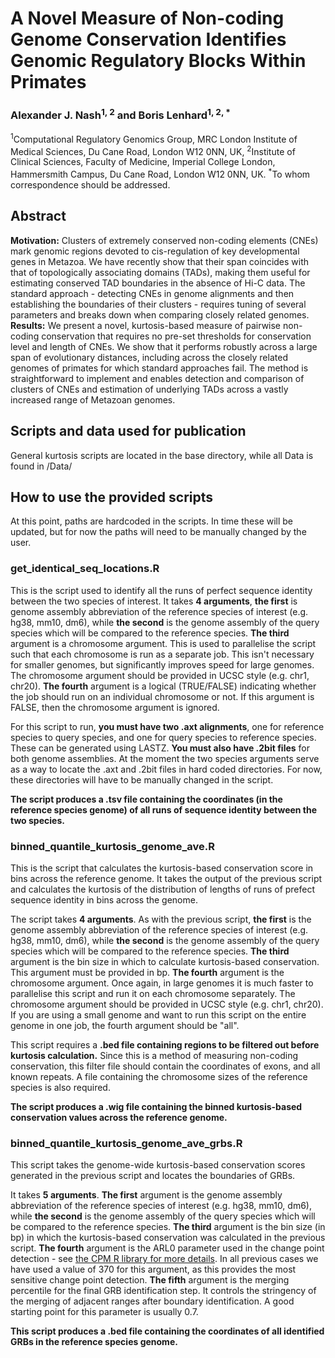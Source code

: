 # A Novel Measure of Non-coding Genome Conservation Identifies Genomic Regulatory Blocks Within Primates
### Alexander J. Nash<sup>1, 2</sup> and Boris Lenhard<sup>1, 2, *</sup>
<sup>1</sup>Computational Regulatory Genomics Group, MRC London Institute of Medical Sciences, Du Cane Road, London W12 0NN, UK, <sup>2</sup>Institute of Clinical Sciences, Faculty of Medicine, Imperial College London, Hammersmith Campus, Du Cane Road, London W12 0NN, UK.
<sup>*</sup>To whom correspondence should be addressed. 
## Abstract
__Motivation:__ Clusters of extremely conserved non-coding elements (CNEs) mark genomic regions devoted to cis-regulation of key developmental genes in Metazoa. We have recently show that their span coincides with that of topologically associating domains (TADs), making them useful for estimating conserved TAD boundaries in the absence of Hi-C data. The standard approach - detecting CNEs in genome alignments and then establishing the boundaries of their clusters - requires tuning of several parameters and breaks down when comparing closely related genomes.
__Results:__ We present a novel, kurtosis-based measure of pairwise non-coding conservation that requires no pre-set thresholds for conservation level and length of CNEs. We show that it performs robustly across a large span of evolutionary distances, including across the closely related genomes of primates for which standard approaches fail. The method is straightforward to implement and enables detection and comparison of clusters of CNEs and estimation of underlying TADs across a vastly increased range of Metazoan genomes.




## Scripts and data used for publication

General kurtosis scripts are located in the base directory, while all Data is found in /Data/

## How to use the provided scripts

At this point, paths are hardcoded in the scripts. In time these will be updated, but for now the paths will need to be manually changed by the user. 

### get_identical_seq_locations.R

This is the script used to identify all the runs of perfect sequence identity between the two species of interest. It takes __4 arguments__, __the first__ is genome assembly abbreviation of the reference species of interest (e.g. hg38, mm10, dm6), while __the second__ is the genome assembly of the query species which will be compared to the reference species. __The third__ argument is a chromosome argument. This is used to parallelise the script such that each chromosome is run as a separate job. This isn't necessary for smaller genomes, but significantly improves speed for large genomes. The chromosome argument should be provided in UCSC style (e.g. chr1, chr20). __The fourth__ argument is a logical (TRUE/FALSE) indicating whether the job should run on an individual chromosome or not. If this argument is FALSE, then the chromosome argument is ignored. 

For this script to run, __you must have two .axt alignments__, one for reference species to query species, and one for query species to reference species. These can be generated using LASTZ. __You must also have .2bit files__ for both genome assemblies. At the moment the two species arguments serve as a way to locate the .axt and .2bit files in hard coded directories. For now, these directories will have to be manually changed in the script. 

__The script produces a .tsv file containing the coordinates (in the reference species genome) of all runs of sequence identity between the two species.__ 

### binned_quantile_kurtosis_genome_ave.R

This is the script that calculates the kurtosis-based conservation score in bins across the reference genome. It takes the output of the previous script and calculates the kurtosis of the distribution of lengths of runs of prefect sequence identity in bins across the genome. 

The script takes __4 arguments__. As with the previous script, __the first__ is the genome assembly abbreviation of the reference species of interest (e.g. hg38, mm10, dm6), while __the second__ is the genome assembly of the query species which will be compared to the reference species. __The third__ argument is the bin size in which to calculate kurtosis-based conservation. This argument must be provided in bp. __The fourth__ argument is the chromosome argument. Once again, in large genomes it is much faster to parallelise this script and run it on each chromosome separately. The chromosome argument should be provided in UCSC style (e.g. chr1, chr20). If you are using a small genome and want to run this script on the entire genome in one job, the fourth argument should be "all". 

This script requires a __.bed file containing regions to be filtered out before kurtosis calculation.__ Since this is a method of measuring non-coding conservation, this filter file should contain the coordinates of exons, and all known repeats. A file containing the chromosome sizes of the reference species is also required. 

__The script produces a .wig file containing the binned kurtosis-based conservation values across the reference genome.__

### binned_quantile_kurtosis_genome_ave_grbs.R

This script takes the genome-wide kurtosis-based conservation scores generated in the previous script and locates the boundaries of GRBs. 

It takes __5 arguments__. __The first__ argument is  the genome assembly abbreviation of the reference species of interest (e.g. hg38, mm10, dm6), while __the second__ is the genome assembly of the query species which will be compared to the reference species. __The third__ argument is the bin size (in bp) in which the kurtosis-based conservation was calculated in the previous script. __The fourth__ argument is the ARL0 parameter used in the change point detection - see [the CPM R library for more details](https://rdrr.io/cran/cpm/man/processStream.html). In all previous cases we have used a value of 370 for this argument, as this provides the most sensitive change point detection. __The fifth__ argument is the merging percentile for the final GRB identification step. It controls the stringency of the merging of adjacent ranges after boundary identification. A good starting point for this parameter is usually 0.7. 

__This script produces a .bed file containing the coordinates of all identified GRBs in the reference species genome.__
